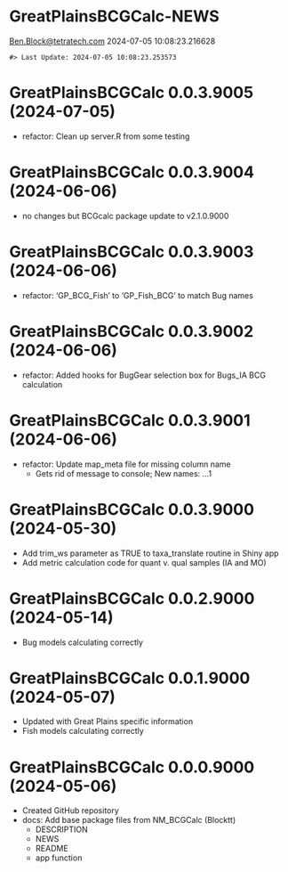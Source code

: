 GreatPlainsBCGCalc-NEWS
================
<Ben.Block@tetratech.com>
2024-07-05 10:08:23.216628

<!-- NEWS.md is generated from NEWS.Rmd. Please edit that file -->

    #> Last Update: 2024-07-05 10:08:23.253573

# GreatPlainsBCGCalc 0.0.3.9005 (2024-07-05)

- refactor: Clean up server.R from some testing

# GreatPlainsBCGCalc 0.0.3.9004 (2024-06-06)

- no changes but BCGcalc package update to v2.1.0.9000

# GreatPlainsBCGCalc 0.0.3.9003 (2024-06-06)

- refactor: ‘GP_BCG_Fish’ to ‘GP_Fish_BCG’ to match Bug names

# GreatPlainsBCGCalc 0.0.3.9002 (2024-06-06)

- refactor: Added hooks for BugGear selection box for Bugs_IA BCG
  calculation

# GreatPlainsBCGCalc 0.0.3.9001 (2024-06-06)

- refactor: Update map_meta file for missing column name
  - Gets rid of message to console; New names: …1

# GreatPlainsBCGCalc 0.0.3.9000 (2024-05-30)

- Add trim_ws parameter as TRUE to taxa_translate routine in Shiny app
- Add metric calculation code for quant v. qual samples (IA and MO)

# GreatPlainsBCGCalc 0.0.2.9000 (2024-05-14)

- Bug models calculating correctly

# GreatPlainsBCGCalc 0.0.1.9000 (2024-05-07)

- Updated with Great Plains specific information
- Fish models calculating correctly

# GreatPlainsBCGCalc 0.0.0.9000 (2024-05-06)

- Created GitHub repository
- docs: Add base package files from NM_BCGCalc (Blocktt)
  - DESCRIPTION
  - NEWS
  - README
  - app function
